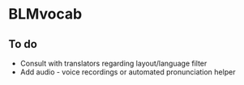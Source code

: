 # BLMvocab

## To do
* Consult with translators regarding layout/language filter
* Add audio - voice recordings or automated pronunciation helper

